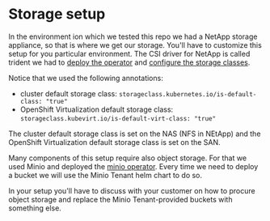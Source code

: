 # Storage setup

In the environment ion which we tested this repo we had a NetApp storage appliance, so that is where we get our storage. You'll have to customize this setup for you particular environment. 
The CSI driver for NetApp is called trident we had to [deploy the operator](./components/trident-operator/) and [configure the storage classes](./components/trident-configuration/).

Notice that we used the following annotations:

- cluster default storage class: `storageclass.kubernetes.io/is-default-class: "true"`
- OpenShift Virtualization default storage class: `storageclass.kubevirt.io/is-default-virt-class: "true"`

The cluster default storage class is set on the NAS (NFS in NEtApp) and the OpenShift Virtualization default storage class is set on the SAN.

Many components of this setup require also object storage. For that we used Minio and deployed the [minio operator](./components/minio-operator/). Every time we need to deploy a bucket we will use the Minio Tenant helm chart to do so.

In your setup you'll have to discuss with your customer on how to procure object storage and replace the Minio Tenant-provided buckets with something else.